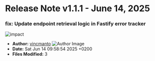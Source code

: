 # Release Note v1.1.1 - June 14, 2025


### fix: Update endpoint retrieval logic in Fastify error tracker

![impact](https://img.shields.io/badge/impact-medium-yellow?style=flat-square)
- **Author:** [vincmanto](https://github.com/vincmanto) ![Author Image](https://avatars.githubusercontent.com/vincmanto?size=40)
- **Date:** Sat Jun 14 09:58:54 2025 +0200
- **Files Modified:** 3
    
